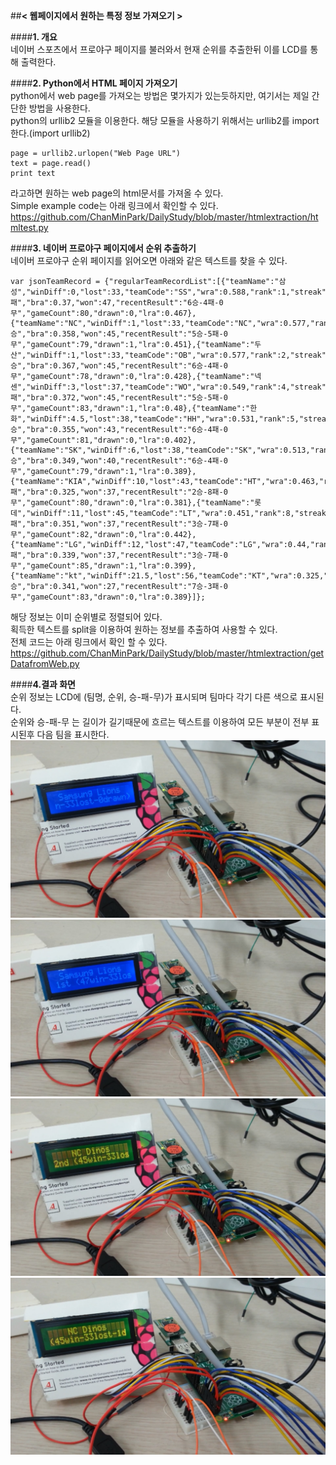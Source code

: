 ##**< 웹페이지에서 원하는 특정 정보 가져오기 >**  
  
####**1. 개요**  
네이버 스포츠에서 프로야구 페이지를 불러와서 현재 순위를 추출한뒤 이를 LCD를 통해 출력한다.  
  
####**2. Python에서 HTML 페이지 가져오기**  
python에서 web page를 가져오는 방법은 몇가지가 있는듯하지만, 여기서는 제일 간단한 방법을 사용한다.  
python의 urllib2 모듈을 이용한다. 해당 모듈을 사용하기 위해서는 urllib2를 import한다.(import urllib2)  

    page = urllib2.urlopen("Web Page URL")
    text = page.read()
    print text

라고하면 원하는 web page의 html문서를 가져올 수 있다.  
Simple example code는 아래 링크에서 확인할 수 있다.  
https://github.com/ChanMinPark/DailyStudy/blob/master/htmlextraction/htmltest.py  

####**3. 네이버 프로야구 페이지에서 순위 추출하기**  
네이버 프로야구 순위 페이지를 읽어오면 아래와 같은 텍스트를 찾을 수 있다.  

    var jsonTeamRecord = {"regularTeamRecordList":[{"teamName":"삼성","winDiff":0,"lost":33,"teamCode":"SS","wra":0.588,"rank":1,"streak":"2패","bra":0.37,"won":47,"recentResult":"6승-4패-0무","gameCount":80,"drawn":0,"lra":0.467},{"teamName":"NC","winDiff":1,"lost":33,"teamCode":"NC","wra":0.577,"rank":2,"streak":"3승","bra":0.358,"won":45,"recentResult":"5승-5패-0무","gameCount":79,"drawn":1,"lra":0.451},{"teamName":"두산","winDiff":1,"lost":33,"teamCode":"OB","wra":0.577,"rank":2,"streak":"3승","bra":0.367,"won":45,"recentResult":"6승-4패-0무","gameCount":78,"drawn":0,"lra":0.428},{"teamName":"넥센","winDiff":3,"lost":37,"teamCode":"WO","wra":0.549,"rank":4,"streak":"2패","bra":0.372,"won":45,"recentResult":"5승-5패-0무","gameCount":83,"drawn":1,"lra":0.48},{"teamName":"한화","winDiff":4.5,"lost":38,"teamCode":"HH","wra":0.531,"rank":5,"streak":"2승","bra":0.355,"won":43,"recentResult":"6승-4패-0무","gameCount":81,"drawn":0,"lra":0.402},{"teamName":"SK","winDiff":6,"lost":38,"teamCode":"SK","wra":0.513,"rank":6,"streak":"2승","bra":0.349,"won":40,"recentResult":"6승-4패-0무","gameCount":79,"drawn":1,"lra":0.389},{"teamName":"KIA","winDiff":10,"lost":43,"teamCode":"HT","wra":0.463,"rank":7,"streak":"4패","bra":0.325,"won":37,"recentResult":"2승-8패-0무","gameCount":80,"drawn":0,"lra":0.381},{"teamName":"롯데","winDiff":11,"lost":45,"teamCode":"LT","wra":0.451,"rank":8,"streak":"3패","bra":0.351,"won":37,"recentResult":"3승-7패-0무","gameCount":82,"drawn":0,"lra":0.442},{"teamName":"LG","winDiff":12,"lost":47,"teamCode":"LG","wra":0.44,"rank":9,"streak":"2패","bra":0.339,"won":37,"recentResult":"3승-7패-0무","gameCount":85,"drawn":1,"lra":0.399},{"teamName":"kt","winDiff":21.5,"lost":56,"teamCode":"KT","wra":0.325,"rank":10,"streak":"2승","bra":0.341,"won":27,"recentResult":"7승-3패-0무","gameCount":83,"drawn":0,"lra":0.389}]};
  
해당 정보는 이미 순위별로 정렬되어 있다.  
획득한 텍스트를 split을 이용하여 원하는 정보를 추출하여 사용할 수 있다.  
전체 코드는 아래 링크에서 확인 할 수 있다.  
https://github.com/ChanMinPark/DailyStudy/blob/master/htmlextraction/getDatafromWeb.py  

####**4.결과 화면**  
순위 정보는 LCD에 (팀명, 순위, 승-패-무)가 표시되며 팀마다 각기 다른 색으로 표시된다.  
순위와 승-패-무 는 길이가 길기때문에 흐르는 텍스트를 이용하여 모든 부분이 전부 표시된후 다음 팀을 표시한다.  
![](RefImage/baseballrank_1.jpg)  
![](RefImage/baseballrank_2.jpg)  
![](RefImage/baseballrank_3.jpg)  
![](RefImage/baseballrank_4.jpg)  
  

